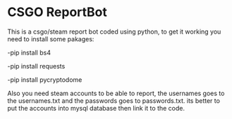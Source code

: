 # CSGO ReportBot
<p>This is a csgo/steam report bot coded using python, to get it working you need to install some pakages:</p>
<p>-pip install bs4</p>
<p>-pip install requests</p>
<p>-pip install pycryptodome</p>

Also you need steam accounts to be able to report, the usernames goes to the usernames.txt and the passwords goes to passwords.txt.
its better to put the accounts into mysql database then link it to the code.
